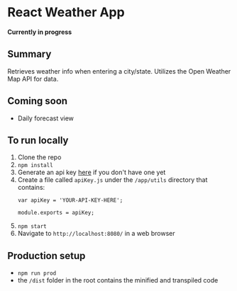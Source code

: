 # React Weather App

**Currently in progress**

## Summary
Retrieves weather info when entering a city/state. Utilizes the Open Weather Map API for data. 

## Coming soon
- Daily forecast view

## To run locally
1. Clone the repo
2. `npm install`
3. Generate an api key [here](http://openweathermap.org/appid) if you don't have one yet
4. Create a file called `apiKey.js` under the `/app/utils` directory that contains:
    ```
    var apiKey = 'YOUR-API-KEY-HERE';

    module.exports = apiKey;

    ```
5. `npm start`
6. Navigate to `http://localhost:8080/` in a web browser

## Production setup
- `npm run prod`
- the `/dist` folder in the root contains the minified and transpiled code